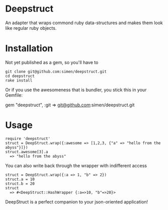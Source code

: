 Deepstruct
==========

An adapter that wraps commond ruby data-structures and makes them look like regular ruby objects.

Installation
============

Not yet published as a gem, so you'll have to

    git clone git@github.com:simen/deepstruct.git
    cd deepstruct
    rake install

Or if you use the awesomeness that is bundler, you stick this in your Gemfile:

  gem "deepstruct", :git => git@github.com:simen/deepstruct.git

Usage
=====

    require 'deepstruct'
    struct = DeepStruct.wrap({:awesome => [1,2,3, {"a" => "hello from the abyss"}]})
    struct.awesome[3].a
      => "hello from the abyss"

You can also write back through the wrapper with indifferent access

    struct = DeepStruct.wrap({:a => 1, "b" => 2})
    struct.a = 10
    struct.b = 20
    struct
      => #<DeepStruct::HashWrapper {:a=>10, "b"=>20}> 
  
DeepStruct is a perfect companion to your json-oriented application!
